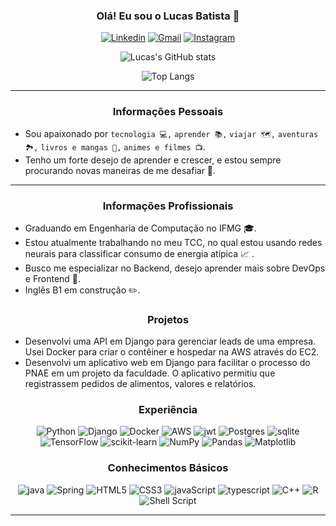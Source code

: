 <div  style="display: inline_block" align="center"> 

### **Olá! Eu sou o Lucas Batista** 👋

[![Linkedin](https://img.shields.io/badge/LinkedIn-0077B5?style=for-the-badge&logo=linkedin&logoColor=white)](https://www.linkedin.com/in/lucas-bt/)
 [![Gmail](https://img.shields.io/badge/Gmail-D14836?style=for-the-badge&logo=gmail&logoColor=white)](mailto:lucas.bt46@gmail.com)
[![Instagram](https://img.shields.io/badge/Instagram-E4405F?style=for-the-badge&logo=instagram&logoColor=white)](https://www.instagram.com/luucasbt_)

![Lucas's GitHub stats](https://github-readme-stats.vercel.app/api?username=luks-santos&hide=contribs,prs&show_icons=true&theme=onedark)

![Top Langs](https://github-readme-stats.vercel.app/api/top-langs/?username=luks-santos&layout=compact&theme=onedark)

</div>
<hr/>
<div style="display: inline_block" align="center">
  
  ### **Informações Pessoais** </strong><br/>
</div>
  
  - Sou apaixonado por `tecnologia 💻,` `aprender 📚,` `viajar 🗺️,` `aventuras 🏞️,` `livros e mangas 📖,` `animes e filmes 📺`.
  - Tenho um forte desejo de aprender e crescer, e estou sempre procurando novas maneiras de me desafiar 🎯.
<hr/>

<div style="display: inline_block" align="center">

  ### **Informações Profissionais** </strong><br/>
</div>
  
  - Graduando em Engenharia de Computação no IFMG 🎓.
  - Estou atualmente trabalhando no meu TCC, no qual estou usando redes neurais para classificar consumo de energia atípica 📈 .
  - Busco me especializar no Backend, desejo aprender mais sobre DevOps e Frontend 🚀.
  - Inglês B1 em construção ✏️.
  
<div style="display: inline_block" align="center">

  ### **Projetos** </strong><br/>
</div>

 - Desenvolvi uma API em Django para gerenciar leads de uma empresa. Usei Docker para criar o contêiner e hospedar na AWS através do EC2.
 - Desenvolvi um aplicativo web em Django para facilitar o processo do PNAE em um projeto da faculdade. O aplicativo permitiu que registrassem pedidos de alimentos, valores e relatórios.


<div style="display: inline_block" align="center">
  
  ### **Experiência** 

  ![Python](https://img.shields.io/badge/Python-3776AB?style=for-the-badge&logo=python&logoColor=white)
  ![Django](https://img.shields.io/badge/Django-092E20?style=for-the-badge&logo=django&logoColor=white)
  ![Docker](https://img.shields.io/badge/docker-%230db7ed.svg?style=for-the-badge&logo=docker&logoColor=white)
  ![AWS](https://img.shields.io/badge/Amazon_AWS-232F3E?style=for-the-badge&logo=amazon-aws&logoColor=white)
  ![jwt](https://img.shields.io/badge/json%20web%20tokens-323330?style=for-the-badge&logo=json-web-tokens&logoColor=pink)
  ![Postgres](https://img.shields.io/badge/PostgreSQL-316192?style=for-the-badge&logo=postgresql&logoColor=white)
  ![sqlite](https://img.shields.io/badge/SQLite-07405E?style=for-the-badge&logo=sqlite&logoColor=white)
  ![TensorFlow](https://img.shields.io/badge/TensorFlow-%23FF6F00.svg?style=for-the-badge&logo=TensorFlow&logoColor=white)
  ![scikit-learn](https://img.shields.io/badge/scikit--learn-%23F7931E.svg?style=for-the-badge&logo=scikit-learn&logoColor=white)
  ![NumPy](https://img.shields.io/badge/numpy-%23013243.svg?style=for-the-badge&logo=numpy&logoColor=white)
  ![Pandas](https://img.shields.io/badge/pandas-%23150458.svg?style=for-the-badge&logo=pandas&logoColor=white)
  ![Matplotlib](https://img.shields.io/badge/Matplotlib-%23ffffff.svg?style=for-the-badge&logo=Matplotlib&logoColor=black)
</div>

<div style="display: inline_block" align="center">
   
   ### **Conhecimentos Básicos**

  ![java](https://img.shields.io/badge/Java-ED8B00?style=for-the-badge&logo=openjdk&logoColor=white)
  ![Spring](https://img.shields.io/badge/spring-%236DB33F.svg?style=for-the-badge&logo=spring&logoColor=white)
  ![HTML5](https://img.shields.io/badge/html5-%23E34F26.svg?style=for-the-badge&logo=html5&logoColor=white)
  ![CSS3](https://img.shields.io/badge/css3-%231572B6.svg?style=for-the-badge&logo=css3&logoColor=white)
  ![javaScript](https://img.shields.io/badge/JavaScript-F7DF1E?style=for-the-badge&logo=javascript&logoColor=black)
  ![typescript](https://img.shields.io/badge/TypeScript-007ACC?style=for-the-badge&logo=typescript&logoColor=white)
  ![C++](https://img.shields.io/badge/c++-%2300599C.svg?style=for-the-badge&logo=c%2B%2B&logoColor=white)
  ![R](https://img.shields.io/badge/r-%23276DC3.svg?style=for-the-badge&logo=r&logoColor=white)
  	![Shell Script](https://img.shields.io/badge/shell_script-%23121011.svg?style=for-the-badge&logo=gnu-bash&logoColor=white)
 
</div>
<hr/>
    

